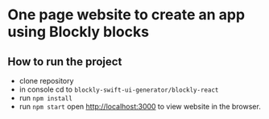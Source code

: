 # One page website to create an app using Blockly blocks

## How to run the project
 - clone repository
 - in console cd to `blockly-swift-ui-generator/blockly-react`
 - run `npm install`
 - run `npm start` open [http://localhost:3000](http://localhost:3000) to view website in the browser.


